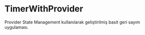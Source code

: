 # TimerWithProvider
Provider State Management kullanılarak geliştirilmiş basit geri sayım uygulaması.
